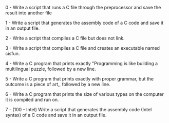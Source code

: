 0 - Write a script that runs a C file through the preprocessor and save the result into another file

1 - Write a script that generates the assembly code of a C code and save it in an output file.

2 - Write a script that compiles a C file but does not link.

3 - Write a script that compiles a C file and creates an executable named cisfun.

4 - Write a C program that prints exactly "Programming is like building a multilingual puzzle, followed by a new line.

5 - Write a C program that prints exactly with proper grammar, but the outcome is a piece of art,, followed by a new line.

6 - Write a C program that prints the size of various types on the computer it is compiled and run on.

7 - (100 - Intel) Write a script that generates the assembly code (Intel syntax) of a C code and save it in an output file.
